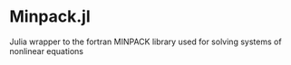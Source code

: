# Minpack.jl
Julia wrapper to the fortran MINPACK library used for solving systems of nonlinear equations
